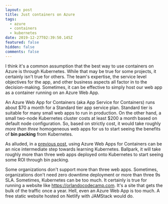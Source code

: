 ```yaml
---
layout: post
title: Just containers on Azure
tags:
  - azure
  - containers
  - kubernetes
date: 2019-12-27T02:39:50.145Z
featured: false
hidden: false
comments: false
---
```

I think it's a common assumption that the best way to use containers on Azure is through Kubernetes. While that may be true for some projects, it certainly isn't true for others. The team's expertise, the service level objectives for the app, and other business aspects all factor in to the decision-making. Sometimes, it can be effective to simply host our web app as a container running on an Azure Web App.

<!--more-->

An Azure Web App for Containers (aka App Service for Containers) runs about $70 a month for a Standard tier app service plan. Standard tier is suitable for many small web apps to run in production. On the other hand, a small two-node Kubernetes cluster costs at least $200 a month based on default node configuration. So, based on strictly cost, it would take roughly *more than three* homogeneous web apps for us to start seeing the benefits of **bin packing** from Kubernetes.

As alluded, in a [previous post](https://gaunacode.com/incremental-path-to-kubernetes-on-azure), using Azure Web Apps for Containers can be an nice intermediate step towards learning Kubernetes. Ballpark, it will take roughly more than three web apps deployed onto Kubernetes to start seeing some ROI through bin packing. 

Some organizations don't support more than three web apps. Sometimes, organizations don't need zero downtime deployment or more than three 9s SLA. Sometimes, Kubernetes can be too much. It certainly is true for running a website like <https://orlandocodecamp.com>. It's a site that gets the bulk of the traffic once a year. Hell, even an Azure Web App is too much. A free static website hosted on Netlify with JAMStack would do.
